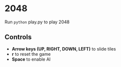 # 2048
Run `python` play.py to play 2048

## Controls
- **Arrow keys (UP, RIGHT, DOWN, LEFT)** to slide tiles
- **r** to reset the game
- **Space** to enable AI
